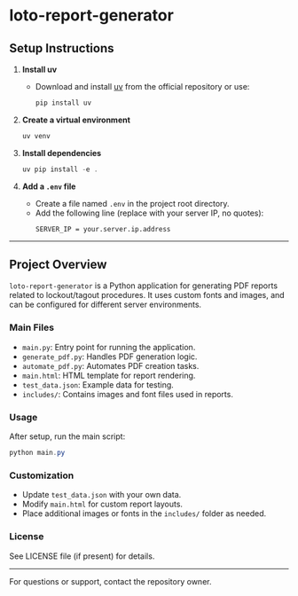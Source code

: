 # loto-report-generator

## Setup Instructions

1. **Install uv**
	- Download and install [uv](https://github.com/astral-sh/uv) from the official repository or use:
	  ```powershell
	  pip install uv
	  ```

2. **Create a virtual environment**
	```powershell
	uv venv
	```

3. **Install dependencies**
	```powershell
	uv pip install -e .
	```

4. **Add a `.env` file**
	- Create a file named `.env` in the project root directory.
	- Add the following line (replace with your server IP, no quotes):
	  ```
	  SERVER_IP = your.server.ip.address
	  ```

---

## Project Overview

`loto-report-generator` is a Python application for generating PDF reports related to lockout/tagout procedures. It uses custom fonts and images, and can be configured for different server environments.

### Main Files
- `main.py`: Entry point for running the application.
- `generate_pdf.py`: Handles PDF generation logic.
- `automate_pdf.py`: Automates PDF creation tasks.
- `main.html`: HTML template for report rendering.
- `test_data.json`: Example data for testing.
- `includes/`: Contains images and font files used in reports.

### Usage
After setup, run the main script:
```powershell
python main.py
```

### Customization
- Update `test_data.json` with your own data.
- Modify `main.html` for custom report layouts.
- Place additional images or fonts in the `includes/` folder as needed.

### License
See LICENSE file (if present) for details.

---

For questions or support, contact the repository owner.